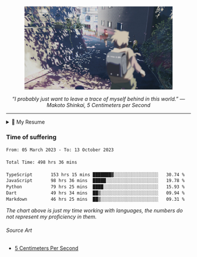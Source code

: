 <p align="center"><img src="asset/header.jpg" width="80%"/></p>
<p align="center"><i>“I probably just want to leave a trace of myself behind in this world.” ― Makoto Shinkai, 5 Centimeters per Second</i></p>

---

<details>
  <summary>📃 My Resume</summary>

### Education

- 📖 **Computer Science**\
📆 10/2021 - present\
📍 **Thang Long University** - Hoang Mai, Hanoi, Vietnam

### Experience

<img align="right" src="https://img.shields.io/badge/Next.js-black?style=flat&logo=next.js&logoColor=white"/>
<img align="right" src="https://img.shields.io/badge/Ant_Design-ant?style=flat&logo=antdesign&logoColor=white&color=%230170FE"/>
<img align="right" src="https://img.shields.io/badge/node.js-6DA55F?style=flat&logo=node.js&logoColor=white"/>


- 👨‍💻 **Frontend Web Intern**\
📆 07/2023 - present\
📍 **MQ ICT Solutions** - Hoang Mai, Hanoi, Vietnam
  
<!--
## Skills

<img align="right" src="https://img.shields.io/badge/Python-3776AB?logo=python&logoColor=white" />


**Programming**

<img align="right" src="https://img.shields.io/badge/Windows-0078D6?logo=windows&logoColor=white" />
-->

</details>

### Time of suffering

<!--START_SECTION:waka-->

```txt
From: 05 March 2023 - To: 13 October 2023

Total Time: 498 hrs 36 mins

TypeScript       153 hrs 15 mins ███████▓░░░░░░░░░░░░░░░░░   30.74 %
JavaScript       98 hrs 36 mins  █████░░░░░░░░░░░░░░░░░░░░   19.78 %
Python           79 hrs 25 mins  ████░░░░░░░░░░░░░░░░░░░░░   15.93 %
Dart             49 hrs 34 mins  ██▒░░░░░░░░░░░░░░░░░░░░░░   09.94 %
Markdown         46 hrs 25 mins  ██▒░░░░░░░░░░░░░░░░░░░░░░   09.31 %
```

<!--END_SECTION:waka-->

_The chart above is just my time working with languages, the numbers do not represent my proficiency in them._

###### Source Art

-  [5 Centimeters Per Second](https://wallhaven.cc/w/nrowq1)

